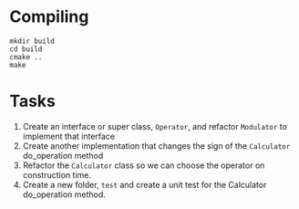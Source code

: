# Compiling

```
mkdir build
cd build
cmake ..
make
```

# Tasks

1. Create an interface or super class, `Operator`, and refactor `Modulator` to implement that interface
2. Create another implementation that changes the sign of the `Calculator` do_operation method
3. Refactor the `Calculator` class so we can choose the operator on construction time.
4. Create a new folder, `test` and create a unit test for the Calculator do_operation method. 